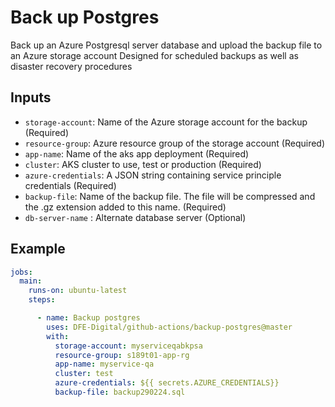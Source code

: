 # Back up Postgres

Back up an Azure Postgresql server database and upload the backup file to an Azure storage account
Designed for scheduled backups as well as disaster recovery procedures

## Inputs
- `storage-account`: Name of the Azure storage account for the backup (Required)
- `resource-group`: Azure resource group of the storage account (Required)
- `app-name`: Name of the aks app deployment (Required)
- `cluster`: AKS cluster to use, test or production (Required)
- `azure-credentials`: A JSON string containing service principle credentials (Required)
- `backup-file`: Name of the backup file. The file will be compressed and the .gz extension added to this name. (Required)
- `db-server-name` : Alternate database server (Optional)

## Example

```yaml
jobs:
  main:
    runs-on: ubuntu-latest
    steps:

      - name: Backup postgres
        uses: DFE-Digital/github-actions/backup-postgres@master
        with:
          storage-account: myserviceqabkpsa
          resource-group: s189t01-app-rg
          app-name: myservice-qa
          cluster: test
          azure-credentials: ${{ secrets.AZURE_CREDENTIALS}}
          backup-file: backup290224.sql
```
